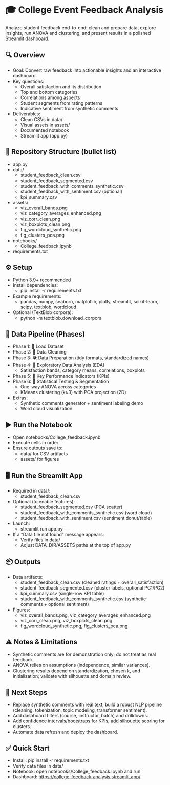 # 🎓 College Event Feedback Analysis

Analyze student feedback end-to-end: clean and prepare data, explore insights, run ANOVA and clustering, and present results in a polished Streamlit dashboard.

## 🔍 Overview
- Goal: Convert raw feedback into actionable insights and an interactive dashboard.
- Key questions:
  - Overall satisfaction and its distribution
  - Top and bottom categories
  - Correlations among aspects
  - Student segments from rating patterns
  - Indicative sentiment from synthetic comments
- Deliverables:
  - Clean CSVs in data/
  - Visual assets in assets/
  - Documented notebook
  - Streamlit app (app.py)

## 📁 Repository Structure (bullet list)
- app.py
- data/
  - student_feedback_clean.csv
  - student_feedback_segmented.csv
  - student_feedback_with_comments_synthetic.csv
  - student_feedback_with_sentiment.csv (optional)
  - kpi_summary.csv
- assets/
  - viz_overall_bands.png
  - viz_category_averages_enhanced.png
  - viz_corr_clean.png
  - viz_boxplots_clean.png
  - fig_wordcloud_synthetic.png
  - fig_clusters_pca.png
- notebooks/
  - College_feedback.ipynb
- requirements.txt

## ⚙️ Setup
- Python 3.9+ recommended
- Install dependencies:
  - pip install -r requirements.txt
- Example requirements:
  - pandas, numpy, seaborn, matplotlib, plotly, streamlit, scikit-learn, scipy, textblob, wordcloud
- Optional (TextBlob corpora):
  - python -m textblob.download_corpora

## 🧱 Data Pipeline (Phases)
- Phase 1: 📂 Load Dataset
- Phase 2: 🧹 Data Cleaning
- Phase 3: 🛠️ Data Preparation (tidy formats, standardized names)
- Phase 4: 🔎 Exploratory Data Analysis (EDA)
  - Satisfaction bands, category means, correlations, boxplots
- Phase 5: 🎯 Key Performance Indicators (KPIs)
- Phase 6: 🧪 Statistical Testing & Segmentation
  - One-way ANOVA across categories
  - KMeans clustering (k≈3) with PCA projection (2D)
- Extras:
  - Synthetic comments generator + sentiment labeling demo
  - Word cloud visualization

## ▶️ Run the Notebook
- Open notebooks/College_feedback.ipynb
- Execute cells in order
- Ensure outputs save to:
  - data/ for CSV artifacts
  - assets/ for figures

## 🖥️ Run the Streamlit App
- Required in data/:
  - student_feedback_clean.csv
- Optional (to enable features):
  - student_feedback_segmented.csv (PCA scatter)
  - student_feedback_with_comments_synthetic.csv (word cloud)
  - student_feedback_with_sentiment.csv (sentiment donut/table)
- Launch:
  - streamlit run app.py
- If a “Data file not found” message appears:
  - Verify files in data/
  - Adjust DATA_DIR/ASSETS paths at the top of app.py

## 📦 Outputs
- Data artifacts:
  - student_feedback_clean.csv (cleaned ratings + overall_satisfaction)
  - student_feedback_segmented.csv (cluster labels, optional PC1/PC2)
  - kpi_summary.csv (single-row KPI table)
  - student_feedback_with_comments_synthetic.csv (synthetic comments + optional sentiment)
- Figures:
  - viz_overall_bands.png, viz_category_averages_enhanced.png
  - viz_corr_clean.png, viz_boxplots_clean.png
  - fig_wordcloud_synthetic.png, fig_clusters_pca.png

## ⚠️ Notes & Limitations
- Synthetic comments are for demonstration only; do not treat as real feedback.
- ANOVA relies on assumptions (independence, similar variances).
- Clustering results depend on standardization, chosen k, and initialization; validate with silhouette and domain review.

## 🚀 Next Steps
- Replace synthetic comments with real text; build a robust NLP pipeline (cleaning, tokenization, topic modeling, transformer sentiment).
- Add dashboard filters (course, instructor, batch) and drilldowns.
- Add confidence intervals/bootstraps for KPIs; add silhouette scoring for clusters.
- Automate data refresh and deploy the dashboard.

## ✅ Quick Start
- Install: pip install -r requirements.txt
- Verify data files in data/
- Notebook: open notebooks/College_feedback.ipynb and run
- Dashboard: https://college-feedback-analysis.streamlit.app/
